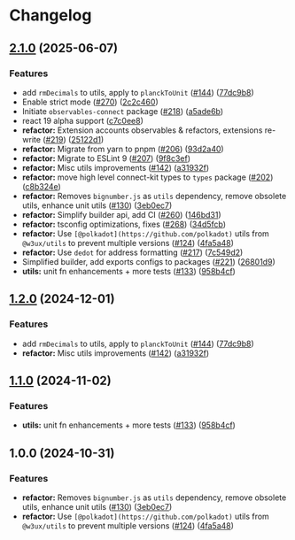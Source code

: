 # Changelog

## [2.1.0](https://github.com/w3ux/w3ux-library/compare/utils-source-v2.0.10...utils-source-v2.1.0) (2025-06-07)


### Features

* add `rmDecimals` to utils, apply to `planckToUnit` ([#144](https://github.com/w3ux/w3ux-library/issues/144)) ([77dc9b8](https://github.com/w3ux/w3ux-library/commit/77dc9b89ff244e7938d1240da4af3dfde10109f5))
* Enable strict mode ([#270](https://github.com/w3ux/w3ux-library/issues/270)) ([2c2c460](https://github.com/w3ux/w3ux-library/commit/2c2c4603988fc13d986116311542adef65b9b583))
* Initiate `observables-connect` package ([#218](https://github.com/w3ux/w3ux-library/issues/218)) ([a5ade6b](https://github.com/w3ux/w3ux-library/commit/a5ade6bf6238da2f3e31e67cb1668b28b70c0cca))
* react 19 alpha support ([c7c0ee8](https://github.com/w3ux/w3ux-library/commit/c7c0ee87ba9fbbde54ab581027a2e2189972a65d))
* **refactor:** Extension accounts observables & refactors, extensions re-write ([#219](https://github.com/w3ux/w3ux-library/issues/219)) ([25122d1](https://github.com/w3ux/w3ux-library/commit/25122d19e830961d6210f06ab169f02ef8200120))
* **refactor:** Migrate from yarn to pnpm ([#206](https://github.com/w3ux/w3ux-library/issues/206)) ([93d2a40](https://github.com/w3ux/w3ux-library/commit/93d2a40cc0c455936022ef6a89bc18999d7928e5))
* **refactor:** Migrate to ESLint 9 ([#207](https://github.com/w3ux/w3ux-library/issues/207)) ([9f8c3ef](https://github.com/w3ux/w3ux-library/commit/9f8c3ef4c5a3ff23c5ad7d5885fd0dad0ee75c7b))
* **refactor:** Misc utils improvements ([#142](https://github.com/w3ux/w3ux-library/issues/142)) ([a31932f](https://github.com/w3ux/w3ux-library/commit/a31932f3b1df39c0e1ff8d66ebbea426d9cbf95b))
* **refactor:** move high level connect-kit types to `types` package ([#202](https://github.com/w3ux/w3ux-library/issues/202)) ([c8b324e](https://github.com/w3ux/w3ux-library/commit/c8b324ea6671e3ae842719bdbd74b1703cdf09a1))
* **refactor:** Removes `bignumber.js` as `utils` dependency, remove obsolete utils, enhance unit utils ([#130](https://github.com/w3ux/w3ux-library/issues/130)) ([3eb0ec7](https://github.com/w3ux/w3ux-library/commit/3eb0ec7a1c845dcfae32a6f4a1aa5e0089901226))
* **refactor:** Simplify builder api, add CI ([#260](https://github.com/w3ux/w3ux-library/issues/260)) ([146bd31](https://github.com/w3ux/w3ux-library/commit/146bd313b23711d08c5af92dd63ec615e937b050))
* **refactor:** tsconfig optimizations, fixes ([#268](https://github.com/w3ux/w3ux-library/issues/268)) ([34d5fcb](https://github.com/w3ux/w3ux-library/commit/34d5fcbadc461295fd8642f70fc0d4a3aaa43c25))
* **refactor:** Use `[@polkadot](https://github.com/polkadot)` utils from `@w3ux/utils` to prevent multiple versions ([#124](https://github.com/w3ux/w3ux-library/issues/124)) ([4fa5a48](https://github.com/w3ux/w3ux-library/commit/4fa5a489f7df171d1041e9aaa38989ab822b0a14))
* **refactor:** Use `dedot` for address formatting ([#217](https://github.com/w3ux/w3ux-library/issues/217)) ([7c549d2](https://github.com/w3ux/w3ux-library/commit/7c549d2df0b535503e25b37647932af20c930c50))
* Simplified builder, add exports configs to packages ([#221](https://github.com/w3ux/w3ux-library/issues/221)) ([26801d9](https://github.com/w3ux/w3ux-library/commit/26801d94abe6524efc053085b89f6a359ec6316b))
* **utils:** unit fn enhancements + more tests ([#133](https://github.com/w3ux/w3ux-library/issues/133)) ([958b4cf](https://github.com/w3ux/w3ux-library/commit/958b4cf46c89a8cd9506f191768fee87b29e1960))

## [1.2.0](https://github.com/w3ux/w3ux-library/compare/utils-source-v1.1.0...utils-source-v1.2.0) (2024-12-01)


### Features

* add `rmDecimals` to utils, apply to `planckToUnit` ([#144](https://github.com/w3ux/w3ux-library/issues/144)) ([77dc9b8](https://github.com/w3ux/w3ux-library/commit/77dc9b89ff244e7938d1240da4af3dfde10109f5))
* **refactor:** Misc utils improvements ([#142](https://github.com/w3ux/w3ux-library/issues/142)) ([a31932f](https://github.com/w3ux/w3ux-library/commit/a31932f3b1df39c0e1ff8d66ebbea426d9cbf95b))

## [1.1.0](https://github.com/w3ux/w3ux-library/compare/utils-source-v1.0.0...utils-source-v1.1.0) (2024-11-02)


### Features

* **utils:** unit fn enhancements + more tests ([#133](https://github.com/w3ux/w3ux-library/issues/133)) ([958b4cf](https://github.com/w3ux/w3ux-library/commit/958b4cf46c89a8cd9506f191768fee87b29e1960))

## 1.0.0 (2024-10-31)


### Features

* **refactor:** Removes `bignumber.js` as `utils` dependency, remove obsolete utils, enhance unit utils ([#130](https://github.com/w3ux/w3ux-library/issues/130)) ([3eb0ec7](https://github.com/w3ux/w3ux-library/commit/3eb0ec7a1c845dcfae32a6f4a1aa5e0089901226))
* **refactor:** Use `[@polkadot](https://github.com/polkadot)` utils from `@w3ux/utils` to prevent multiple versions ([#124](https://github.com/w3ux/w3ux-library/issues/124)) ([4fa5a48](https://github.com/w3ux/w3ux-library/commit/4fa5a489f7df171d1041e9aaa38989ab822b0a14))
